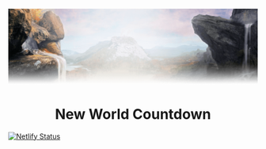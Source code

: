 <p align="center">
  <img width="786" src="./assets/NW-desktop.png">
</p>

<h1 align="center">New World Countdown</h1>

[![Netlify Status](https://api.netlify.com/api/v1/badges/a7aa4160-940c-4fbb-8e3d-3282295d9ca7/deploy-status)](https://app.netlify.com/sites/new-world-countdown/deploys)
